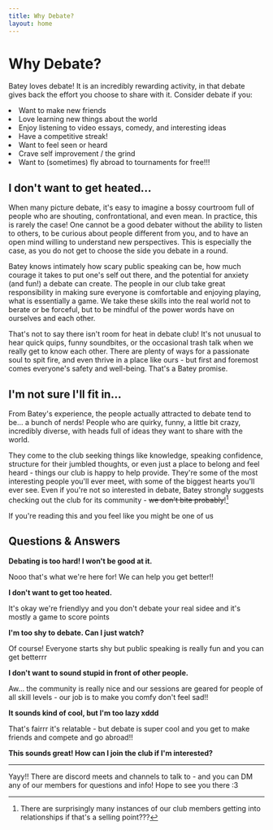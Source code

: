 ```yaml
---
title: Why Debate?
layout: home
---
```


# Why Debate?
Batey loves debate! It is an incredibly rewarding activity, in that debate gives back the effort you choose to share with it. Consider debate if you:

<li>Want to make new friends</li>
<li>Love learning new things about the world</li>
<li>Enjoy listening to video essays, comedy, and interesting ideas</li>
<li>Have a competitive streak!</li>
<li>Want to feel seen or heard</li>
<li>Crave self improvement / the grind</li>
<li>Want to (sometimes) fly abroad to tournaments for free!!!</li>

## I don't want to get heated...
When many picture debate, it's easy to imagine a bossy courtroom full of people who are shouting, confrontational, and even mean. In practice, this is rarely the case! One cannot be a good debater without the ability to listen to others, to be curious about people different from you, and to have an open mind willing to understand new perspectives. This is especially the case, as you do not get to choose the side you debate in a round.

Batey knows intimately how scary public speaking can be, how much courage it takes to put one's self out there, and the potential for anxiety (and fun!) a debate can create. The people in our club take great responsibility in making sure everyone is comfortable and enjoying playing, what is essentially a game. We take these skills into the real world not to berate or be forceful, but to be mindful of the power words have on ourselves and each other.

That's not to say there isn't room for heat in debate club! It's not unusual to hear quick quips, funny soundbites, or the occasional trash talk when we really get to know each other. There are plenty of ways for a passionate soul to spit fire, and even thrive in a place like ours - but first and foremost comes everyone's safety and well-being. That's a Batey promise.

## I'm not sure I'll fit in...

From Batey's experience, the people actually attracted to debate tend to be... a bunch of nerds! People who are quirky, funny, a little bit crazy, incredibly diverse, with heads full of ideas they want to share with the world. 

They come to the club seeking things like knowledge, speaking confidence, structure for their jumbled thoughts, or even just a place to belong and feel heard - things our club is happy to help provide. They're some of the most interesting people you'll ever meet, with some of the biggest hearts you'll ever see. Even if you're not so interested in debate, Batey strongly suggests checking out the club for its community - ~~we don't bite probably~~![^1]

If you're reading this and you feel like you might be one of us





## Questions & Answers

**Debating is too hard! I won't be good at it.**

Nooo that's what we're here for! We can help you get better!!

**I don't want to get too heated.**

It's okay we're friendlyy and you don't debate your real sidee and it's mostly a game to score points

**I'm too shy to debate. Can I just watch?**

Of course! Everyone starts shy but public speaking is really fun and you can get betterrr

**I don't want to sound stupid in front of other people.**

Aw... the community is really nice and our sessions are geared for people of all skill levels - our job is to make you comfy don't feel sad!!

**It sounds kind of cool, but I'm too lazy xddd**

That's fairrr it's relatable - but debate is super cool and you get to make friends and compete and go abroad!!

**This sounds great! How can I join the club if I'm interested?**

----

Yayy!! There are discord meets and channels to talk to - and you can DM any of our members for questions and info! Hope to see you there :3

[^1]: There are surprisingly many instances of our club members getting into relationships if that's a selling point???

